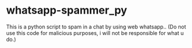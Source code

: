 # whatsapp-spammer_py
This is a python script to spam in a chat by using web whatsapp.. (Do not use this code for malicious purposes, i will not be responsible for what u do.)

